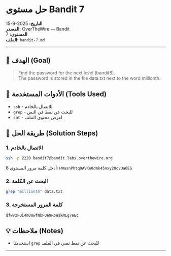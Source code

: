 # حل مستوى Bandit 7
**التاريخ:** 2025-9-15  
**المصدر:** OverTheWire — Bandit  
**المستوى:** 7  
**الملف:** `bandit-7.md`

---

## 🎯 الهدف (Goal)
> Find the password for the next level (bandit8).  
> The password is stored in the file data.txt next to the word millionth.

## 🔧 الأدوات المستخدمة (Tools Used)
- `ssh` - للاتصال بالخادم
- `grep` - للبحث عن نمط في النص
- `cat` - لعرض محتوى الملف

## 🚀 طريقة الحل (Solution Steps)

### 1. الاتصال بالخادم
```bash
ssh -p 2220 bandit7@bandit.labs.overthewire.org
```
أدخل كلمة مرور المستوى 6: `HWasnPhtq9AVKe0dmk45nxy20cvUa6EG`

### 2. البحث عن الكلمة
```bash
grep "millionth" data.txt
```

### 3. كلمة المرور المستخرجة
```
dfwvzFQi4mU0wfNbFOe9RoWskMLg7eEc
```

## 💡 ملاحظات (Notes)
- استخدمنا `grep` للبحث عن نمط نصي في الملف

---
